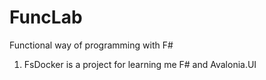 # FuncLab
Functional way of programming with F#

1. FsDocker is a project for learning me F# and Avalonia.UI
